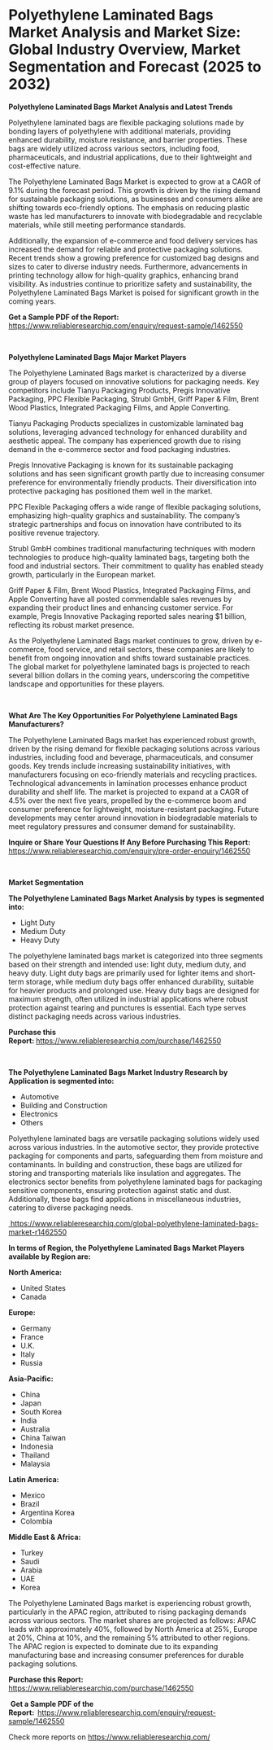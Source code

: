 <p><h1>Polyethylene Laminated Bags Market Analysis and Market Size: Global Industry Overview, Market Segmentation and Forecast (2025 to 2032)</h1></p><p><strong>Polyethylene Laminated Bags Market Analysis and Latest Trends</strong></p>
<p><p>Polyethylene laminated bags are flexible packaging solutions made by bonding layers of polyethylene with additional materials, providing enhanced durability, moisture resistance, and barrier properties. These bags are widely utilized across various sectors, including food, pharmaceuticals, and industrial applications, due to their lightweight and cost-effective nature.</p><p>The Polyethylene Laminated Bags Market is expected to grow at a CAGR of 9.1% during the forecast period. This growth is driven by the rising demand for sustainable packaging solutions, as businesses and consumers alike are shifting towards eco-friendly options. The emphasis on reducing plastic waste has led manufacturers to innovate with biodegradable and recyclable materials, while still meeting performance standards.</p><p>Additionally, the expansion of e-commerce and food delivery services has increased the demand for reliable and protective packaging solutions. Recent trends show a growing preference for customized bag designs and sizes to cater to diverse industry needs. Furthermore, advancements in printing technology allow for high-quality graphics, enhancing brand visibility. As industries continue to prioritize safety and sustainability, the Polyethylene Laminated Bags Market is poised for significant growth in the coming years.</p></p>
<p><strong>Get a Sample PDF of the Report:&nbsp;</strong> <a href="https://www.reliableresearchiq.com/enquiry/request-sample/1462550?utm_campaign=2207&utm_medium=2&utm_source=Github&utm_content=ia&utm_term=03022025&utm_id=polyethylene-laminated-bags">https://www.reliableresearchiq.com/enquiry/request-sample/1462550</a></p>
<p>&nbsp;</p>
<p><strong>Polyethylene Laminated Bags Major Market Players</strong></p>
<p><p>The Polyethylene Laminated Bags market is characterized by a diverse group of players focused on innovative solutions for packaging needs. Key competitors include Tianyu Packaging Products, Pregis Innovative Packaging, PPC Flexible Packaging, Strubl GmbH, Griff Paper & Film, Brent Wood Plastics, Integrated Packaging Films, and Apple Converting.</p><p>Tianyu Packaging Products specializes in customizable laminated bag solutions, leveraging advanced technology for enhanced durability and aesthetic appeal. The company has experienced growth due to rising demand in the e-commerce sector and food packaging industries.</p><p>Pregis Innovative Packaging is known for its sustainable packaging solutions and has seen significant growth partly due to increasing consumer preference for environmentally friendly products. Their diversification into protective packaging has positioned them well in the market.</p><p>PPC Flexible Packaging offers a wide range of flexible packaging solutions, emphasizing high-quality graphics and sustainability. The company’s strategic partnerships and focus on innovation have contributed to its positive revenue trajectory.</p><p>Strubl GmbH combines traditional manufacturing techniques with modern technologies to produce high-quality laminated bags, targeting both the food and industrial sectors. Their commitment to quality has enabled steady growth, particularly in the European market.</p><p>Griff Paper & Film, Brent Wood Plastics, Integrated Packaging Films, and Apple Converting have all posted commendable sales revenues by expanding their product lines and enhancing customer service. For example, Pregis Innovative Packaging reported sales nearing $1 billion, reflecting its robust market presence.</p><p>As the Polyethylene Laminated Bags market continues to grow, driven by e-commerce, food service, and retail sectors, these companies are likely to benefit from ongoing innovation and shifts toward sustainable practices. The global market for polyethylene laminated bags is projected to reach several billion dollars in the coming years, underscoring the competitive landscape and opportunities for these players.</p></p>
<p>&nbsp;</p>
<p><strong>What Are The Key Opportunities For Polyethylene Laminated Bags Manufacturers?</strong></p>
<p><p>The Polyethylene Laminated Bags market has experienced robust growth, driven by the rising demand for flexible packaging solutions across various industries, including food and beverage, pharmaceuticals, and consumer goods. Key trends include increasing sustainability initiatives, with manufacturers focusing on eco-friendly materials and recycling practices. Technological advancements in lamination processes enhance product durability and shelf life. The market is projected to expand at a CAGR of 4.5% over the next five years, propelled by the e-commerce boom and consumer preference for lightweight, moisture-resistant packaging. Future developments may center around innovation in biodegradable materials to meet regulatory pressures and consumer demand for sustainability.</p></p>
<p><strong>Inquire or Share Your Questions If Any Before Purchasing This Report:</strong> <a href="https://www.reliableresearchiq.com/enquiry/pre-order-enquiry/1462550?utm_campaign=2207&utm_medium=2&utm_source=Github&utm_content=ia&utm_term=03022025&utm_id=polyethylene-laminated-bags">https://www.reliableresearchiq.com/enquiry/pre-order-enquiry/1462550</a></p>
<p>&nbsp;</p>
<p><strong>Market Segmentation</strong></p>
<p><strong>The Polyethylene Laminated Bags Market Analysis by types is segmented into:</strong></p>
<p><ul><li>Light Duty</li><li>Medium Duty</li><li>Heavy Duty</li></ul></p>
<p><p>The polyethylene laminated bags market is categorized into three segments based on their strength and intended use: light duty, medium duty, and heavy duty. Light duty bags are primarily used for lighter items and short-term storage, while medium duty bags offer enhanced durability, suitable for heavier products and prolonged use. Heavy duty bags are designed for maximum strength, often utilized in industrial applications where robust protection against tearing and punctures is essential. Each type serves distinct packaging needs across various industries.</p></p>
<p><strong>Purchase this Report:&nbsp;</strong><a href="https://www.reliableresearchiq.com/purchase/1462550?utm_campaign=2207&utm_medium=2&utm_source=Github&utm_content=ia&utm_term=03022025&utm_id=polyethylene-laminated-bags">https://www.reliableresearchiq.com/purchase/1462550</a></p>
<p>&nbsp;</p>
<p><strong>The Polyethylene Laminated Bags Market Industry Research by Application is segmented into:</strong></p>
<p><ul><li>Automotive</li><li>Building and Construction</li><li>Electronics</li><li>Others</li></ul></p>
<p><p>Polyethylene laminated bags are versatile packaging solutions widely used across various industries. In the automotive sector, they provide protective packaging for components and parts, safeguarding them from moisture and contaminants. In building and construction, these bags are utilized for storing and transporting materials like insulation and aggregates. The electronics sector benefits from polyethylene laminated bags for packaging sensitive components, ensuring protection against static and dust. Additionally, these bags find applications in miscellaneous industries, catering to diverse packaging needs.</p></p>
<p><a href="https://www.reliableresearchiq.com/global-polyethylene-laminated-bags-market-r1462550?utm_campaign=2207&utm_medium=2&utm_source=Github&utm_content=ia&utm_term=03022025&utm_id=polyethylene-laminated-bags">&nbsp;https://www.reliableresearchiq.com/global-polyethylene-laminated-bags-market-r1462550</a></p>
<p><strong>In terms of Region, the Polyethylene Laminated Bags Market Players available by Region are:</strong></p>
<p>
    <p> <strong> North America: </strong>
        <ul>
            <li>United States</li>
            <li>Canada</li>
        </ul>
        </p> 
    <p> <strong> Europe: </strong>
        <ul>
            <li>Germany</li>
            <li>France</li>
            <li>U.K.</li>
            <li>Italy</li>
            <li>Russia</li>
        </ul>
        </p> 
    <p> <strong> Asia-Pacific: </strong>
        <ul>
            <li>China</li>
            <li>Japan</li>
            <li>South Korea</li>
            <li>India</li>
            <li>Australia</li>
            <li>China Taiwan</li>
            <li>Indonesia</li>
            <li>Thailand</li>
            <li>Malaysia</li>
        </ul>
        </p> 
    <p> <strong> Latin America: </strong>
        <ul>
            <li>Mexico</li>
            <li>Brazil</li>
            <li>Argentina Korea</li>
            <li>Colombia</li>
        </ul>
        </p> 
    <p> <strong> Middle East & Africa: </strong>
        <ul>
            <li>Turkey</li>
            <li>Saudi</li>
            <li>Arabia</li>
            <li>UAE</li>
            <li>Korea</li>
        </ul>
    </p>
    </p>
<p><p>The Polyethylene Laminated Bags market is experiencing robust growth, particularly in the APAC region, attributed to rising packaging demands across various sectors. The market shares are projected as follows: APAC leads with approximately 40%, followed by North America at 25%, Europe at 20%, China at 10%, and the remaining 5% attributed to other regions. The APAC region is expected to dominate due to its expanding manufacturing base and increasing consumer preferences for durable packaging solutions.</p></p>
<p><strong>Purchase this Report: </strong><a href="https://www.reliableresearchiq.com/purchase/1462550?utm_campaign=2207&utm_medium=2&utm_source=Github&utm_content=ia&utm_term=03022025&utm_id=polyethylene-laminated-bags">https://www.reliableresearchiq.com/purchase/1462550</a></p>
<p>&nbsp;<strong>Get a Sample PDF of the Report:&nbsp;&nbsp;</strong><a href="https://www.reliableresearchiq.com/enquiry/request-sample/1462550?utm_campaign=2207&utm_medium=2&utm_source=Github&utm_content=ia&utm_term=03022025&utm_id=polyethylene-laminated-bags">https://www.reliableresearchiq.com/enquiry/request-sample/1462550</a></p>
<p><strong></strong></p>
<p>Check more reports on <a href="https://www.reliableresearchiq.com/?utm_campaign=2207&utm_medium=2&utm_source=Github&utm_content=ia&utm_term=03022025&utm_id=polyethylene-laminated-bags">https://www.reliableresearchiq.com/</a></p>